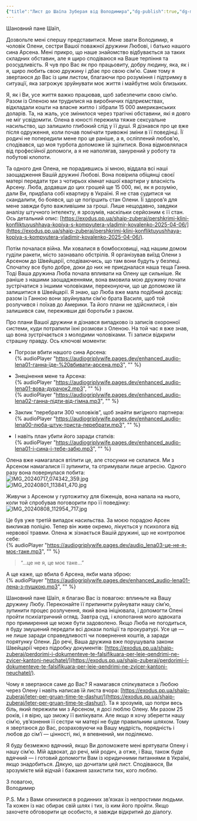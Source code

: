 ```yaml
---
{"title":"Лист до Шаїпа Зуберая від Володимира","dg-publish":true,"dg-metatags":null,"dg-home":null,"permalink":"/shaip-zuberaj/list-do-shayipa-zuberaya-vid-volodimira/","dgPassFrontmatter":true,"noteIcon":""}
---
```




Шановний пане Шаїп,  

Дозвольте мені спершу представитися. Мене звати Володимир, я чоловік Олени, сестри Вашої поважної дружини Любові, і батько нашого сина Арсена. Мені прикро, що наше знайомство відбувається за таких складних обставин, але я щиро сподіваюся на Ваше терпіння та розсудливість. Я чув про Вас як про працьовиту, добру людину, яка, як і я, щиро любить свою дружину і дбає про свою сім’ю. Саме тому я звертаюся до Вас із цим листом, благаючи про розуміння і підтримку в ситуації, яка загрожує зруйнувати моє життя і майбутнє моїх близьких.  

Я, як і Ви, усе життя важко працював, щоб забезпечити свою сім’ю. Разом із Оленою ми трудилися на виробничих підприємствах, відкладали кошти на власне житло і зібрали 15 000 американських доларів. Та, на жаль, усе змінилося через трагічні обставини, які я довго не міг усвідомити. Олена в юності пережила тяжке сексуальне насильство, що залишило глибокий слід у її душі. Я дізнався про це вже після одруження, коли почав помічати тривожні зміни в її поведінці. Її родичі не попередили мене про це раніше, а я, осліплений любов’ю, сподівався, що моя турбота допоможе їй зцілитися. Вона відмовлялася від професійної допомоги, а я не наполягав, занурений у роботу та побутові клопоти.  

Та одного дня Олена, не порадившись зі мною, віддала всі наші заощадження Вашій дружині Любові. Вона повірила обіцянці своєї матері передати три з чотирьох кімнат нашої квартири у власність Арсену. Люба, додавши до цих грошей ще 15 000, які, як я розумію, дали Ви, придбала собі квартиру в Україні. Я не став судитися чи скандалити, бо боявся, що це погіршить стан Олени. Її здоров’я для мене завжди було важливішим за гроші. Лише нещодавно, завдяки аналізу штучного інтелекту, я зрозумів, наскільки серйозним є її стан. Ось детальний опис: [https://exodus.pp.ua/shaip-zuberaj/pershkrimi-klini-konfliktuyushhaya-kopiya-s-kompyutera-vladimir-kovalenko-2025-04-06/](https://exodus.pp.ua/shaip-zuberaj/pershkrimi-klini-konfliktuyushhaya-kopiya-s-kompyutera-vladimir-kovalenko-2025-04-06/).  

Потім почалася війна. Ми ховалися в бомбосховищі, над нашим домом гуділи ракети, місто зазнавало обстрілів. Я організував виїзд Олени з Арсеном до Швейцарії, сподіваючись, що там вони будуть у безпеці. Спочатку все було добре, доки до них не приєдналася наша теща Ганна. Тоді Ваша дружина Люба почала впливати на Олену ще сильніше. Як раніше з нашими заощадженнями, вона вмовила мою дружину почати зустрічатися з іншими чоловіками, переконуючи, що це допоможе їй залишитися в Швейцарії. Я знаю, що Люба вже мала подібний досвід: разом із Ганною вони зруйнували сім’ю брата Василя, щоб той розлучився і поїхав до Америки. Та його плани не здійснилися, і він залишився сам, переживши дві боротьби з раком.  

Про плани Вашої дружини я дізнався випадково із записів охоронної системи, куди потрапили їхні розмови з Оленою. На той час я вже знав, що вона зустрічається з молодими чоловіками. Ті записи відкрили страшну правду. Ось ключові моменти:  

- Погрози вбити нашого сина Арсена:  
  {% audioPlayer "https://audiogriplywife.pages.dev/enhanced_audio-lena01-ганна-їде-%20вбивати-арсена.mp3", "" %}  

- Знецінення мене та Арсена:  
  {% audioPlayer "https://audiogriplywife.pages.dev/enhanced_audio-lena01-вова-дурачок2.mp3", "" %}  
  {% audioPlayer "https://audiogriplywife.pages.dev/enhanced_audio-lena02-ганна-підти-від-гімна.mp3", "" %}  

- Заклик “перебрати 300 чоловіків”, щоб знайти вигідного партнера:  
  {% audioPlayer "https://audiogriplywife.pages.dev/enhanced_audio-lena00-люба-штук-триста-перебрати.mp3", "" %}  

- І навіть план убити його заради статків:  
  {% audioPlayer "https://audiogriplywife.pages.dev/enhanced_audio-lena01-і-сина-і-тебе-забю.mp3", "" %}  

Олена вже намагалася втілити це, але стосунки не склалися. Ми з Арсеном намагалися її зупинити, та отримували лише агресію. Одного разу вона повернулася побита:  
![IMG_20240717_074342_359.jpg](/img/user/IMG_20240717_074342_359.jpg)  
![IMG_20240801_113841_470.jpg](/img/user/IMG_20240801_113841_470.jpg)  

Живучи з Арсеном у гуртожитку для біженців, вона напала на нього, коли той спробував поговорити про її поведінку:  
![IMG_20240808_112954_717.jpg](/img/user/IMG_20240808_112954_717.jpg)  

Це був уже третій випадок насильства. За моєю порадою Арсен викликав поліцію. Тепер він живе окремо, лікується у психолога від нервової травми. Олена ж зізнається Вашій дружині, що не контролює себе:  
{% audioPlayer "https://audiogriplywife.pages.dev/audio_lena03-це-не-я-моє-таке.mp3", "" %}  
> “…це не я, це моє таке…”  

А ще каже, що вбила б Арсена, якби мала зброю:  
{% audioPlayer "https://audiogriplywife.pages.dev/enhanced_audio-lena01-лена-з-пушкою.mp3", "" %}  

Шановний пане Шаїп, я благаю Вас із повагою: вплиньте на Вашу дружину Любу. Переконайте її припинити руйнувати нашу сім’ю, зупинити процес розлучення, який вона ініціювала, і допомогти Олені пройти психіатричний огляд. Завтра суд, і клопотання мого адвоката про примирення ще може бути задоволено. Якщо Люба не погодиться, я буду змушений передати всі докази поліції та прокуратурі. Усе це — не лише заради справедливості чи повернення коштів, а заради порятунку Олени. До речі, Ваша дружина вже порушувала закони  Швейцарії через підробку документів: [https://exodus.pp.ua/shaip-zuberaj/perdorimi-i-dokumenteve-te-falsifikuara-per-leje-qendrimi-ne-zvicer-kantoni-neuchatel/](https://exodus.pp.ua/shaip-zuberaj/perdorimi-i-dokumenteve-te-falsifikuara-per-leje-qendrimi-ne-zvicer-kantoni-neuchatel/).  

Чому я звертаюся саме до Вас? Я намагався спілкуватися з Любою через Олену і навіть написав їй листа вчора: [https://exodus.pp.ua/shaip-zuberaj/leter-per-gruan-time-te-dashur/](https://exodus.pp.ua/shaip-zuberaj/leter-per-gruan-time-te-dashur/). Та я зрозумів, що попри весь біль, який пережили ми з Арсеном, я досі люблю Олену. Ми разом 25 років, і я вірю, що зможу її вилікувати. Але якщо я хочу зберегти нашу сім’ю, ув’язнення її сестри чи матері не буде правильним шляхом. Тому я звертаюся до Вас, розраховуючи на Вашу мудрість, порядність і любов до сім’ї — цінності, які, я впевнений, ми поділяємо.  

Я буду безмежно вдячний, якщо Ви допоможете мені врятувати Олену і нашу сім’ю. Мій адвокат, до речі, мій родич, а отже, і Ваш, також буде вдячний — і готовий допомогти Вам із юридичними питаннями в Україні, якщо знадобиться. Дякую, що дочитали цей лист. Сподіваюся, Ви зрозумієте мій відчай і бажання захистити тих, кого люблю.  

З повагою,  
Володимир 

P.S. Ми з Вами опинилися в родинних зв’язках із непростими людьми. Та кожен із нас обирає свій шлях і тих, із ким його пройти. Якщо захочете обговорити це особисто, я завжди відкритий до діалогу.  
